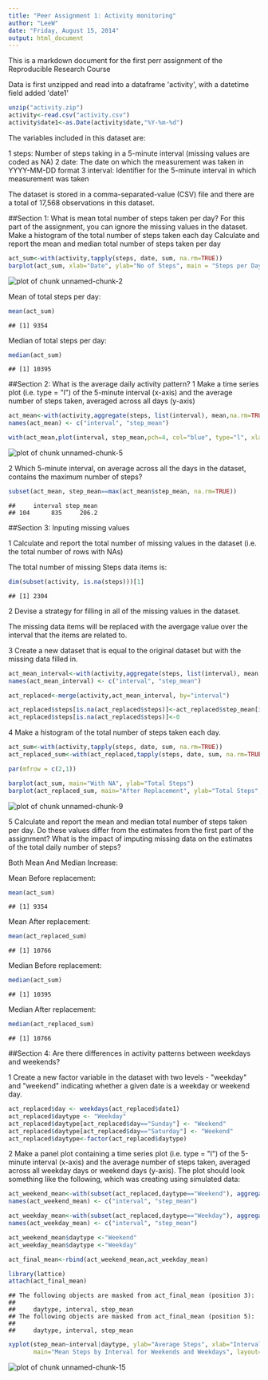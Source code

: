 ```yaml
---
title: "Peer Assignment 1: Activity monitoring"
author: "LeeW"
date: "Friday, August 15, 2014"
output: html_document
---
```


This is a markdown document for the first perr assignment of the Reproducible Research Course


Data is first unzipped and read into a dataframe 'activity', with a datetime field added 'date1'
  

```r
unzip("activity.zip")
activity<-read.csv("activity.csv")
activity$date1<-as.Date(activity$date,"%Y-%m-%d")
```

The variables included in this dataset are:

1 steps: Number of steps taking in a 5-minute interval (missing values are coded as NA)
2 date: The date on which the measurement was taken in YYYY-MM-DD format
3 interval: Identifier for the 5-minute interval in which measurement was taken

The dataset is stored in a comma-separated-value (CSV) file and there are a total of 17,568 observations in this dataset.


##Section 1: What is mean total number of steps taken per day?
For this part of the assignment, you can ignore the missing values in the dataset.
Make a histogram of the total number of steps taken each day
Calculate and report the mean and median total number of steps taken per day



```r
act_sum<-with(activity,tapply(steps, date, sum, na.rm=TRUE))
barplot(act_sum, xlab="Date", ylab="No of Steps", main = "Steps per Day", las=3)
```

![plot of chunk unnamed-chunk-2](figure/unnamed-chunk-2.png) 

Mean of total steps per day: 

```r
mean(act_sum)
```

```
## [1] 9354
```

Median of total steps per day:  

```r
median(act_sum)
```

```
## [1] 10395
```

##Section 2: What is the average daily activity pattern?
1 Make a time series plot (i.e. type = "l") of the 5-minute interval (x-axis) and the average number of steps taken, averaged across all days (y-axis)


```r
act_mean<-with(activity,aggregate(steps, list(interval), mean,na.rm=TRUE , na.action = null))
names(act_mean) <- c("interval", "step_mean")

with(act_mean,plot(interval, step_mean,pch=4, col="blue", type="l", xlab="Interval", ylab= "Average Steps", main = "Average Steps for Each Interval"))
```

![plot of chunk unnamed-chunk-5](figure/unnamed-chunk-5.png) 


2 Which 5-minute interval, on average across all the days in the dataset, contains the maximum number of steps?


```r
subset(act_mean, step_mean==max(act_mean$step_mean, na.rm=TRUE))
```

```
##     interval step_mean
## 104      835     206.2
```

##Section 3: Inputing missing values

1 Calculate and report the total number of missing values in the dataset (i.e. the total number of rows with NAs)

The total number of missing Steps data items is:

```r
dim(subset(activity, is.na(steps)))[1]
```

```
## [1] 2304
```

2 Devise a strategy for filling in all of the missing values in the dataset. 

The missing data items will be replaced with the avergage value over the interval that the items are related to.

3  Create a new dataset that is equal to the original dataset but with the missing data filled in.


```r
act_mean_interval<-with(activity,aggregate(steps, list(interval), mean,na.rm=TRUE , na.action = null))
names(act_mean_interval) <- c("interval", "step_mean")

act_replaced<-merge(activity,act_mean_interval, by="interval")  

act_replaced$steps[is.na(act_replaced$steps)]<-act_replaced$step_mean[is.na(act_replaced$steps)]
act_replaced$steps[is.na(act_replaced$steps)]<-0
```


4 Make a histogram of the total number of steps taken each day.


```r
act_sum<-with(activity,tapply(steps, date, sum, na.rm=TRUE))
act_replaced_sum<-with(act_replaced,tapply(steps, date, sum, na.rm=TRUE))

par(mfrow = c(2,1))

barplot(act_sum, main="With NA", ylab="Total Steps")
barplot(act_replaced_sum, main="After Replacement", ylab="Total Steps", xlab="Date")
```

![plot of chunk unnamed-chunk-9](figure/unnamed-chunk-9.png) 

5 Calculate and report the mean and median total number of steps taken per day. Do these values differ from the estimates from the first part of the assignment? What is the impact of imputing missing data on the estimates of the total daily number of steps?

Both Mean And Median Increase:

Mean Before replacement: 

```r
mean(act_sum)
```

```
## [1] 9354
```

Mean After replacement: 

```r
mean(act_replaced_sum)
```

```
## [1] 10766
```

Median Before replacement: 

```r
median(act_sum)
```

```
## [1] 10395
```

Median After replacement: 

```r
median(act_replaced_sum)
```

```
## [1] 10766
```



##Section 4: Are there differences in activity patterns between weekdays and weekends?

1 Create a new factor variable in the dataset with two levels - "weekday" and "weekend" indicating whether a given date is a weekday or weekend day.


```r
act_replaced$day <- weekdays(act_replaced$date1)
act_replaced$daytype <- "Weekday"
act_replaced$daytype[act_replaced$day=="Sunday"] <- "Weekend"
act_replaced$daytype[act_replaced$day=="Saturday"] <- "Weekend"
act_replaced$daytype<-factor(act_replaced$daytype)
```

2 Make a panel plot containing a time series plot (i.e. type = "l") of the 5-minute interval (x-axis) and the average number of steps taken, averaged across all weekday days or weekend days (y-axis). The plot should look something like the following, which was creating using simulated data:
    

```r
act_weekend_mean<-with(subset(act_replaced,daytype=="Weekend"), aggregate(steps, list(interval), mean,na.rm=TRUE , na.action = null))
names(act_weekend_mean) <- c("interval", "step_mean")

act_weekday_mean<-with(subset(act_replaced,daytype=="Weekday"), aggregate(steps, list(interval), mean,na.rm=TRUE , na.action = null))
names(act_weekday_mean) <- c("interval", "step_mean")

act_weekend_mean$daytype <-"Weekend"
act_weekday_mean$daytype <-"Weekday"

act_final_mean<-rbind(act_weekend_mean,act_weekday_mean)

library(lattice) 
attach(act_final_mean)
```

```
## The following objects are masked from act_final_mean (position 3):
## 
##     daytype, interval, step_mean
## The following objects are masked from act_final_mean (position 5):
## 
##     daytype, interval, step_mean
```

```r
xyplot(step_mean~interval|daytype, ylab="Average Steps", xlab="Interval",
       main="Mean Steps by Interval for Weekends and Weekdays", layout=c(1,2), type="l")
```

![plot of chunk unnamed-chunk-15](figure/unnamed-chunk-15.png) 
